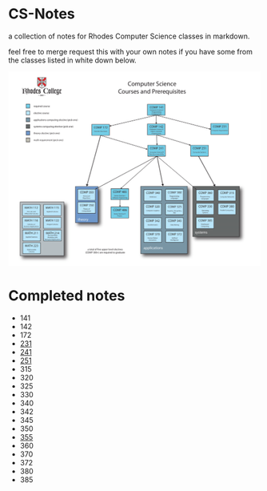 # CS-Notes
a collection of notes for Rhodes Computer Science classes in markdown. 

feel free to merge request this with your own notes if you have some from the classes listed in white down below.

![Rhodes CS Major Tree ](/assets/RhodesCSMajor.png)

# Completed notes

- 141
- 142
- 172
- [231](231.md) 
- [241](241.md)
- [251](251.md)
- 315
- 320
- 325
- 330
- 340
- 342
- 345
- 350
- [355](355.md)
- 360
- 370
- 372
- 380
- 385




